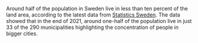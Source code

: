 
Around half of the population in Sweden live in less than ten percent of the land area, according to the latest data from [Statistics Sweden](https://scb.se/). The data showed that in the end of 2021, around one-half of the population live in just 33 of the 290 municipalities highlighting the concentration of people in bigger cities.
